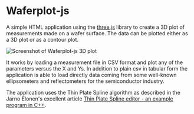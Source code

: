 # Waferplot-js

A simple HTML application using the [three.js](http://threejs.org/) library to create a 3D plot of measurements made on a wafer surface.
The data can be plotted either as a 3D plot or as a contour plot.

![Screenshot of Waferplot-js 3D plot](https://github.com/franko/waferplot-js/blob/master/images/waferplot-js-screenshot.png)

It works by loading a measurement file in CSV format and plot any of the parameters versus the X and Ys.
In addition to plain csv in tabular form the application is able to load directly data coming from some well-known ellipsometers and reflectometers for the semiconductor industry.

The application uses the Thin Plate Spline algorithm as described in the Jarno Elonen's excellent article [Thin Plate Spline editor - an example program in C++](http://elonen.iki.fi/code/tpsdemo/index.html).
